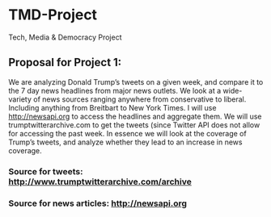 # TMD-Project
Tech, Media &amp; Democracy Project

## Proposal for Project 1:
We are analyzing Donald Trump’s tweets on a given week, and compare it to the 7 day news headlines from major news outlets. We look at a wide-variety of news sources ranging anywhere from conservative to liberal. Including anything from Breitbart to New York Times. I will use http://newsapi.org to access the headlines and aggregate them. We will use trumptwitterarchive.com to get the tweets (since Twitter API does not allow for accessing the past week. In essence we will look at the coverage of Trump’s tweets, and analyze whether they lead to an increase in news coverage.

### Source for tweets: http://www.trumptwitterarchive.com/archive
### Source for news articles: http://newsapi.org

